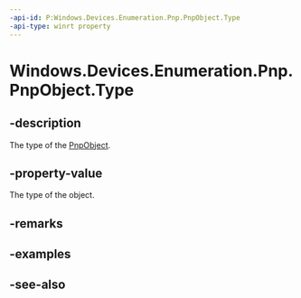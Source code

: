 ```yaml
---
-api-id: P:Windows.Devices.Enumeration.Pnp.PnpObject.Type
-api-type: winrt property
---
```


<!-- Property syntax
public Windows.Devices.Enumeration.Pnp.PnpObjectType Type { get; }
-->

# Windows.Devices.Enumeration.Pnp.PnpObject.Type

## -description
The type of the [PnpObject](pnpobject.md).

## -property-value
The type of the object.

## -remarks

## -examples

## -see-also
